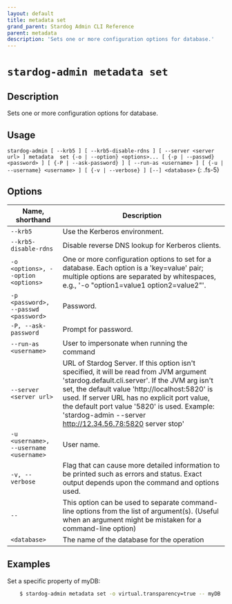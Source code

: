 ```yaml
---
layout: default
title: metadata set
grand_parent: Stardog Admin CLI Reference
parent: metadata
description: 'Sets one or more configuration options for database.'
---
```


#  `stardog-admin metadata set` 
## Description
Sets one or more configuration options for database.<br>
## Usage
`stardog-admin [ --krb5 ] [ --krb5-disable-rdns ] [ --server <server url> ] metadata  set {-o | --option} <options>... [ {-p | --passwd} <password> ] [ {-P | --ask-password} ] [ --run-as <username> ] [ {-u | --username} <username> ] [ {-v | --verbose} ] [--] <database>`
{: .fs-5}
## Options

Name, shorthand | Description 
---|---
`--krb5` | Use the Kerberos environment.
`--krb5-disable-rdns` | Disable reverse DNS lookup for Kerberos clients.
`-o <options>, --option <options>` | One or more configuration options to set for a database. Each option is a 'key=value' pair; multiple options are separated by whitespaces, e.g., '-o "option1=value1 option2=value2"'. 
`-p <password>, --passwd <password>` | Password.
`-P, --ask-password` | Prompt for password.
`--run-as <username>` | User to impersonate when running the command
`--server <server url>` | URL of Stardog Server. If this option isn't specified, it will be read from JVM argument 'stardog.default.cli.server'. If the JVM arg isn't set, the default value 'http://localhost:5820' is used. If server URL has no explicit port value, the default port value '5820' is used.  Example: 'stardog-admin --server http://12.34.56.78:5820 server stop' 
`-u <username>, --username <username>` | User name.
`-v, --verbose` | Flag that can cause more detailed information to be printed such as errors and status. Exact output depends upon the command and options used.
`--` | This option can be used to separate command-line options from the list of argument(s). (Useful when an argument might be mistaken for a command-line option)
`<database>` | The name of the database for the operation

## Examples
Set a specific property of myDB:
```bash
    $ stardog-admin metadata set -o virtual.transparency=true -- myDB
```

